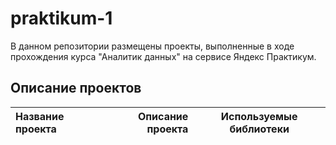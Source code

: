 # praktikum-1
В данном репозитории размещены проекты, выполненные в ходе прохождения курса "Аналитик данных" на сервисе Яндекс Практикум.

## Описание проектов

|Название проекта     | Описание проекта      |Используемые библиотеки      |
| :------------------ | ---------------------:|:---------------------------:|
